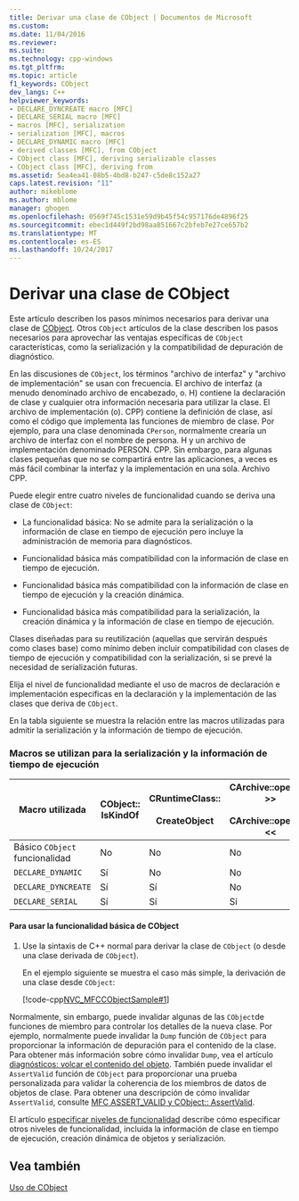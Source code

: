 ```yaml
---
title: Derivar una clase de CObject | Documentos de Microsoft
ms.custom: 
ms.date: 11/04/2016
ms.reviewer: 
ms.suite: 
ms.technology: cpp-windows
ms.tgt_pltfrm: 
ms.topic: article
f1_keywords: CObject
dev_langs: C++
helpviewer_keywords:
- DECLARE_DYNCREATE macro [MFC]
- DECLARE_SERIAL macro [MFC]
- macros [MFC], serialization
- serialization [MFC], macros
- DECLARE_DYNAMIC macro [MFC]
- derived classes [MFC], from CObject
- CObject class [MFC], deriving serializable classes
- CObject class [MFC], deriving from
ms.assetid: 5ea4ea41-08b5-4bd8-b247-c5de8c152a27
caps.latest.revision: "11"
author: mikeblome
ms.author: mblome
manager: ghogen
ms.openlocfilehash: 0569f745c1531e59d9b45f54c957176de4896f25
ms.sourcegitcommit: ebec1d449f2bd98aa851667c2bfeb7e27ce657b2
ms.translationtype: MT
ms.contentlocale: es-ES
ms.lasthandoff: 10/24/2017
---
```

# <a name="deriving-a-class-from-cobject"></a>Derivar una clase de CObject
Este artículo describen los pasos mínimos necesarios para derivar una clase de [CObject](../mfc/reference/cobject-class.md). Otros `CObject` artículos de la clase describen los pasos necesarios para aprovechar las ventajas específicas de `CObject` características, como la serialización y la compatibilidad de depuración de diagnóstico.  
  
 En las discusiones de `CObject`, los términos "archivo de interfaz" y "archivo de implementación" se usan con frecuencia. El archivo de interfaz (a menudo denominado archivo de encabezado, o. H) contiene la declaración de clase y cualquier otra información necesaria para utilizar la clase. El archivo de implementación (o). CPP) contiene la definición de clase, así como el código que implementa las funciones de miembro de clase. Por ejemplo, para una clase denominada `CPerson`, normalmente crearía un archivo de interfaz con el nombre de persona. H y un archivo de implementación denominado PERSON. CPP. Sin embargo, para algunas clases pequeñas que no se compartirá entre las aplicaciones, a veces es más fácil combinar la interfaz y la implementación en una sola. Archivo CPP.  
  
 Puede elegir entre cuatro niveles de funcionalidad cuando se deriva una clase de `CObject`:  
  
-   La funcionalidad básica: No se admite para la serialización o la información de clase en tiempo de ejecución pero incluye la administración de memoria para diagnósticos.  
  
-   Funcionalidad básica más compatibilidad con la información de clase en tiempo de ejecución.  
  
-   Funcionalidad básica más compatibilidad con la información de clase en tiempo de ejecución y la creación dinámica.  
  
-   Funcionalidad básica más compatibilidad para la serialización, la creación dinámica y la información de clase en tiempo de ejecución.  
  
 Clases diseñadas para su reutilización (aquellas que servirán después como clases base) como mínimo deben incluir compatibilidad con clases de tiempo de ejecución y compatibilidad con la serialización, si se prevé la necesidad de serialización futuras.  
  
 Elija el nivel de funcionalidad mediante el uso de macros de declaración e implementación específicas en la declaración y la implementación de las clases que deriva de `CObject`.  
  
 En la tabla siguiente se muestra la relación entre las macros utilizadas para admitir la serialización y la información de tiempo de ejecución.  
  
### <a name="macros-used-for-serialization-and-run-time-information"></a>Macros se utilizan para la serialización y la información de tiempo de ejecución  
  
|Macro utilizada|CObject:: IsKindOf|CRuntimeClass::<br /><br /> CreateObject|CArchive::operator >><br /><br /> CArchive::operator <<|  
|----------------|-----------------------|--------------------------------------|-------------------------------------------------------|  
|Básico `CObject` funcionalidad|No|No|No|  
|`DECLARE_DYNAMIC`|Sí|No|No|  
|`DECLARE_DYNCREATE`|Sí|Sí|No|  
|`DECLARE_SERIAL`|Sí|Sí|Sí|  
  
#### <a name="to-use-basic-cobject-functionality"></a>Para usar la funcionalidad básica de CObject  
  
1.  Use la sintaxis de C++ normal para derivar la clase de `CObject` (o desde una clase derivada de `CObject`).  
  
     En el ejemplo siguiente se muestra el caso más simple, la derivación de una clase desde `CObject`:  
  
     [!code-cpp[NVC_MFCCObjectSample#1](../mfc/codesnippet/cpp/deriving-a-class-from-cobject_1.h)]  
  
 Normalmente, sin embargo, puede invalidar algunas de las `CObject`de funciones de miembro para controlar los detalles de la nueva clase. Por ejemplo, normalmente puede invalidar la `Dump` función de `CObject` para proporcionar la información de depuración para el contenido de la clase. Para obtener más información sobre cómo invalidar `Dump`, vea el artículo [diagnósticos: volcar el contenido del objeto](http://msdn.microsoft.com/en-us/727855b1-5a83-44bd-9fe3-f1d535584b59). También puede invalidar el `AssertValid` función de `CObject` para proporcionar una prueba personalizada para validar la coherencia de los miembros de datos de objetos de clase. Para obtener una descripción de cómo invalidar `AssertValid`, consulte [MFC ASSERT_VALID y CObject:: AssertValid](http://msdn.microsoft.com/en-us/7654fb75-9e9a-499a-8165-0a96faf2d5e6).  
  
 El artículo [especificar niveles de funcionalidad](../mfc/specifying-levels-of-functionality.md) describe cómo especificar otros niveles de funcionalidad, incluida la información de clase en tiempo de ejecución, creación dinámica de objetos y serialización.  
  
## <a name="see-also"></a>Vea también  
 [Uso de CObject](../mfc/using-cobject.md)


